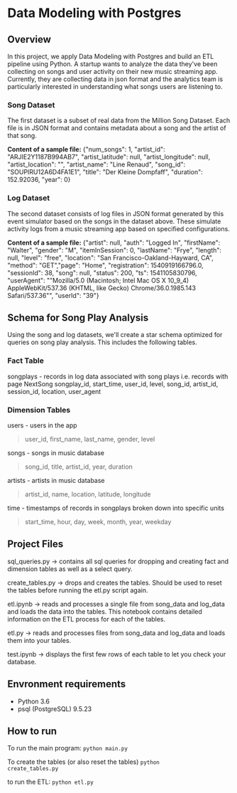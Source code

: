 # Data Modeling with Postgres


## Overview
In this project, we apply Data Modeling with Postgres and build an ETL pipeline using Python. A startup wants to analyze the data they've been collecting on songs and user activity on their new music streaming app. Currently, they are collecting data in json format and the analytics team is particularly interested in understanding what songs users are listening to.

### Song Dataset
The first dataset is a subset of real data from the Million Song Dataset. Each file is in JSON format and contains metadata about a song and the artist of that song.

**Content of a sample file:**
{"num_songs": 1, "artist_id": "ARJIE2Y1187B994AB7", "artist_latitude": null, "artist_longitude": null, "artist_location": "", "artist_name": "Line Renaud", "song_id": "SOUPIRU12A6D4FA1E1", "title": "Der Kleine Dompfaff", "duration": 152.92036, "year": 0}

### Log Dataset
The second dataset consists of log files in JSON format generated by this event simulator based on the songs in the dataset above. These simulate activity logs from a music streaming app based on specified configurations.

**Content of a sample file:**
{"artist": null, "auth": "Logged In", "firstName": "Walter", "gender": "M", "itemInSession": 0, "lastName": "Frye", "length": null, "level": "free", "location": "San Francisco-Oakland-Hayward, CA", "method": "GET","page": "Home", "registration": 1540919166796.0, "sessionId": 38, "song": null, "status": 200, "ts": 1541105830796, "userAgent": "\"Mozilla\/5.0 (Macintosh; Intel Mac OS X 10_9_4) AppleWebKit\/537.36 (KHTML, like Gecko) Chrome\/36.0.1985.143 Safari\/537.36\"", "userId": "39"}

## Schema for Song Play Analysis
Using the song and log datasets, we'll create a star schema optimized for queries on song play analysis. This includes the following tables.

### Fact Table
songplays - records in log data associated with song plays i.e. records with page NextSong
songplay_id, start_time, user_id, level, song_id, artist_id, session_id, location, user_agent


### Dimension Tables
users - users in the app
> user_id, first_name, last_name, gender, level

songs - songs in music database
> song_id, title, artist_id, year, duration

artists - artists in music database
> artist_id, name, location, latitude, longitude

time - timestamps of records in songplays broken down into specific units
> start_time, hour, day, week, month, year, weekday

## Project Files
sql_queries.py -> contains all sql queries for dropping and creating fact and dimension tables as well as a select query.

create_tables.py -> drops and creates the tables. Should be used to reset the tables before running the etl.py script again.

etl.ipynb -> reads and processes a single file from song_data and log_data and loads the data into the tables. This notebook contains detailed information on the ETL process for each of the tables.

etl.py -> reads and processes files from song_data and log_data and loads them into your tables.

test.ipynb -> displays the first few rows of each table to let you check your database.

## Envronment requirements
<ul>
<li>Python 3.6</li>
<li>psql (PostgreSQL) 9.5.23</li>
</ul>

## How to run
To run the main program:
<code>python main.py</code>

To create the tables (or also reset the tables)
<code>python create_tables.py</code>

to run the ETL:
<code>python etl.py</code> 